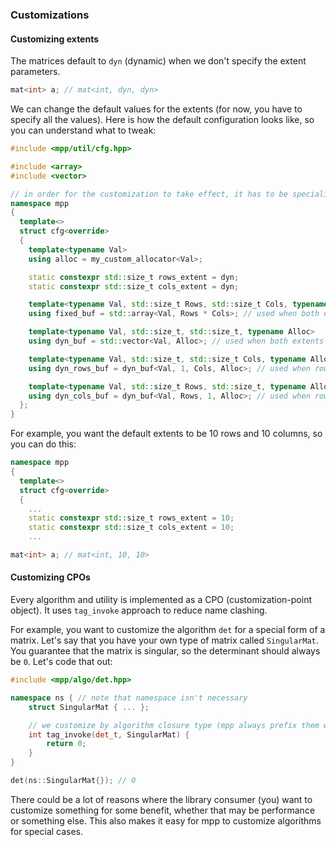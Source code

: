 ### Customizations

#### Customizing extents

The matrices default to `dyn` (dynamic) when we don't specify the extent parameters.

```cpp
mat<int> a; // mat<int, dyn, dyn>
```

We can change the default values for the extents (for now, you have to specify all the values). Here is how the default configuration looks like, so you can understand what to tweak:

```cpp
#include <mpp/util/cfg.hpp>

#include <array>
#include <vector>

// in order for the customization to take effect, it has to be specialized before any other include of mpp
namespace mpp
{
  template<>
  struct cfg<override>
  {
    template<typename Val>
    using alloc = my_custom_allocator<Val>;

    static constexpr std::size_t rows_extent = dyn;
    static constexpr std::size_t cols_extent = dyn;

    template<typename Val, std::size_t Rows, std::size_t Cols, typename>
    using fixed_buf = std::array<Val, Rows * Cols>; // used when both extents aren't dyn (fixed)

    template<typename Val, std::size_t, std::size_t, typename Alloc>
    using dyn_buf = std::vector<Val, Alloc>; // used when both extents are dyn (dynamic)

    template<typename Val, std::size_t, std::size_t Cols, typename Alloc>
    using dyn_rows_buf = dyn_buf<Val, 1, Cols, Alloc>; // used when rows extent is dyn and columns extent is not dyn (dynamic rows)

    template<typename Val, std::size_t Rows, std::size_t, typename Alloc>
    using dyn_cols_buf = dyn_buf<Val, Rows, 1, Alloc>; // used when rows extent is not dyn and columns extent is dyn (dynamic columns)
  };
}
```

For example, you want the default extents to be 10 rows and 10 columns, so you can do this:

```cpp
namespace mpp
{
  template<>
  struct cfg<override>
  {
    ...
    static constexpr std::size_t rows_extent = 10;
    static constexpr std::size_t cols_extent = 10;
    ...

mat<int> a; // mat<int, 10, 10>
```

#### Customizing CPOs

Every algorithm and utility is implemented as a CPO (customization-point object). It uses `tag_invoke` approach to reduce name clashing.

For example, you want to customize the algorithm `det` for a special form of a matrix. Let's say that you have your own type of matrix called `SingularMat`. You guarantee that the matrix is singular, so the determinant should always be `0`. Let's code that out:

```cpp
#include <mpp/algo/det.hpp>

namespace ns { // note that namespace isn't necessary
    struct SingularMat { ... };

    // we customize by algorithm closure type (mpp always prefix them with _t)
    int tag_invoke(det_t, SingularMat) {
        return 0;
    }
}

det(ns::SingularMat{}); // 0
```

There could be a lot of reasons where the library consumer (you) want to customize something for some benefit, whether that may be performance or something else. This also makes it easy for mpp to customize algorithms for special cases.
